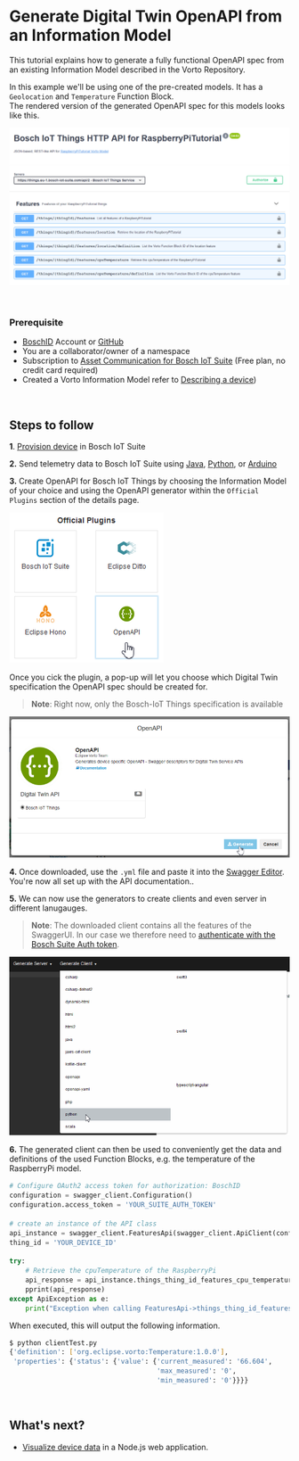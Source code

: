# Generate Digital Twin OpenAPI from an Information Model

This tutorial explains how to generate a fully functional OpenAPI spec from an existing Information Model described in the Vorto Repository.

In this example we'll be using one of the pre-created models. It has a `Geolocation` and `Temperature` Function Block.   
The rendered version of the generated OpenAPI spec for this models looks like this.

![openAPI example spec](../images/tutorials/create_openapi/openAPI_view.png)

<br />

### Prerequisite
* [BoschID](https://accounts.bosch-iot-suite.com/) Account or [GitHub](https://github.com/) 
* You are a collaborator/owner of a namespace
* Subscription to [Asset Communication for Bosch IoT Suite](https://www.bosch-iot-suite.com/asset-communication/) (Free plan, no credit card required)
* Created a Vorto Information Model refer to [Describing a device](./describe_device-in-5min.md))

<br />

## Steps to follow

**1**. [Provision device](./create_thing.md) in Bosch IoT Suite

**2.** Send telemetry data to Bosch IoT Suite using [Java](./connect_javadevice.md), [Python](./mqtt-python.md), or [Arduino](./connect_esp8266.md)

**3.** Create OpenAPI for Bosch IoT Things by choosing the Information Model of your choice and using the OpenAPI generator within the `Official Plugins` section of the details page.

![generate openAPI spec](../images/tutorials/create_openapi/openAPI_plugin.png)

Once you cick the plugin, a pop-up will let you choose which Digital Twin specification the OpenAPI spec should be created for.
> **Note**: Right now, only the Bosch-IoT Things specification is available

![run spec in swagger tools](../images/tutorials/create_openapi/generate_openAPI.png)

**4.** Once downloaded, use the `.yml` file and paste it into the [Swagger Editor](https://editor.swagger.io/).   
You're now all set up with the API documentation..

**5.** We can now use the generators to create clients and even server in different lanugauges.
> **Note**: The downloaded client contains all the features of the SwaggerUI. In our case we therefore need to [authenticate with the Bosch Suite Auth token](https://accounts.bosch-iot-suite.com/oauth2-clients). 

![generators swagger tools](../images/tutorials/create_openapi/openAPI_v2_generator.png)

**6.** The generated client can then be used to conveniently get the data and definitions of the used Function Blocks, e.g. the temperature of the RaspberryPi model. 
```python
# Configure OAuth2 access token for authorization: BoschID
configuration = swagger_client.Configuration()
configuration.access_token = 'YOUR_SUITE_AUTH_TOKEN'

# create an instance of the API class
api_instance = swagger_client.FeaturesApi(swagger_client.ApiClient(configuration))
thing_id = 'YOUR_DEVICE_ID'

try:
    # Retrieve the cpuTemperature of the RaspberryPi
    api_response = api_instance.things_thing_id_features_cpu_temperature_get(thing_id)
    pprint(api_response)
except ApiException as e:
    print("Exception when calling FeaturesApi->things_thing_id_features_cpu_temperature_get: %s\n" % e)
```

When executed, this will output the following information.

```bash
$ python clientTest.py
{'definition': ['org.eclipse.vorto:Temperature:1.0.0'],
 'properties': {'status': {'value': {'current_measured': '66.604',
                                     'max_measured': '0',
                                     'min_measured': '0'}}}}
```

<br />

## What's next?
- [Visualize device data](create_webapp_dashboard.md) in a Node.js web application.
